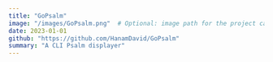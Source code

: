```yaml
---
title: "GoPsalm"
image: "/images/GoPsalm.png"  # Optional: image path for the project card
date: 2023-01-01
github: "https://github.com/HanamDavid/GoPsalm"
summary: "A CLI Psalm displayer"
---
```


